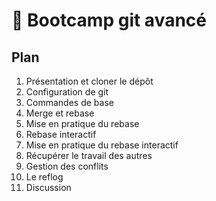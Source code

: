 # 🥾 Bootcamp git avancé

## Plan

1. Présentation et cloner le dépôt
2. Configuration de git
3. Commandes de base
4. Merge et rebase
5. Mise en pratique du rebase
6. Rebase interactif
7. Mise en pratique du rebase interactif
8. Récupérer le travail des autres
9. Gestion des conflits
10. Le reflog
11. Discussion
